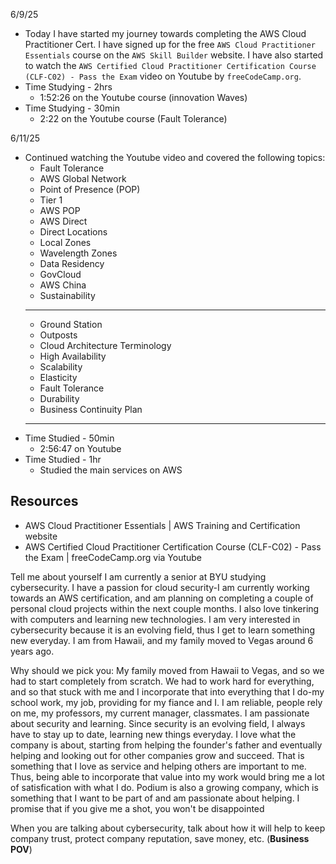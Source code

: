 6/9/25
- Today I have started my journey towards completing the AWS Cloud Practitioner Cert. I have signed up for the free `AWS Cloud Practitioner Essentials` course on the `AWS Skill Builder` website. I have also started to watch the `AWS Certified Cloud Practitioner Certification Course (CLF-C02) - Pass the Exam` video on Youtube by `freeCodeCamp.org`.
- Time Studying - 2hrs
	- 1:52:26 on the Youtube course (innovation Waves)
- Time Studying - 30min
	- 2:22 on the Youtube course (Fault Tolerance)

6/11/25
- Continued watching the Youtube video and covered the following topics:
	- Fault Tolerance
	- AWS Global Network
	- Point of Presence (POP)
	- Tier 1
	- AWS POP
	- AWS Direct
	- Direct Locations
	- Local Zones
	- Wavelength Zones
	- Data Residency
	- GovCloud
	- AWS China
	- Sustainability
	- -----------------------
	- Ground Station
	- Outposts
	- Cloud Architecture Terminology
	- High Availability
	- Scalability
	- Elasticity
	- Fault Tolerance
	- Durability
	- Business Continuity Plan
	- -----------------------
- Time Studied - 50min
	- 2:56:47 on Youtube
- Time Studied - 1hr
	- Studied the main services on AWS

## Resources
- AWS Cloud Practitioner Essentials | AWS Training and Certification website
- AWS Certified Cloud Practitioner Certification Course (CLF-C02) - Pass the Exam | freeCodeCamp.org via Youtube

Tell me about yourself
I am currently a senior at BYU studying cybersecurity. I have a passion for cloud security-I am currently working towards an AWS certification, and am planning on completing a couple of personal cloud projects within the next couple months. I also love tinkering with computers and learning new technologies. I am very interested in cybersecurity because it is an evolving field, thus I get to learn something new everyday. I am from Hawaii, and my family moved to Vegas around 6 years ago. 

Why should we pick you:
My family moved from Hawaii to Vegas, and so we had to start completely from scratch. We had to work hard for everything, and so that stuck with me and I incorporate that into everything that I do-my school work, my job, providing for my fiance and I. I am reliable, people rely on me, my professors, my current manager, classmates. I am passionate about security and learning. Since security is an evolving field, I always have to stay up to date, learning new things everyday. I love what the company is about, starting from helping the founder's father and eventually helping and looking out for other companies grow and succeed. That is something that I love as service and helping others are important to me. Thus, being able to incorporate that value into my work would bring me a lot of satisfication with what I do. Podium is also a growing company, which is something that I want to be part of and am passionate about helping. I promise that if you give me a shot, you won't be disappointed

When you are talking about cybersecurity, talk about how it will help to keep company trust, protect company reputation, save money, etc. (**Business POV**)